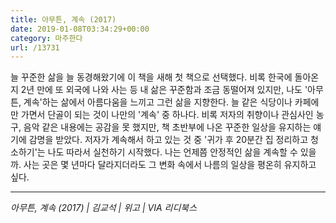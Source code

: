 ```yaml
---
title: 아무튼, 계속 (2017)
date: 2019-01-08T03:34:29+00:00
category: 마주한다
url: /13731
---
```


늘 꾸준한 삶을 늘 동경해왔기에 이 책을 새해 첫 책으로 선택했다. 비록 한국에 돌아온 지 2년 만에 또 외국에 나와 사는 등 내 삶은 꾸준함과 조금 동떨어져 있지만, 나도 '아무튼, 계속'하는 삶에서 아름다움을 느끼고 그런 삶을 지향한다. 늘 같은 식당이나 카페에만 가면서 단골이 되는 것이 나만의 '계속' 중 하나다. 비록 저자의 취향이나 관심사인 농구, 음악 같은 내용에는 공감을 못 했지만, 책 초반부에 나온 꾸준한 일상을 유지하는 얘기에 감명을 받았다. 저자가 계속해서 하고 있는 것 중 '귀가 후 20분간 집 정리하고 청소하기'는 나도 따라서 실천하기 시작했다. 나는 언제쯤 안정적인 삶을 계속할 수 있을까. 사는 곳은 몇 년마다 달라지더라도 그 변화 속에서 나름의 일상을 평온히 유지하고 싶다.

---

_아무튼, 계속 (2017) | 김교석 | 위고 | VIA 리디북스_
